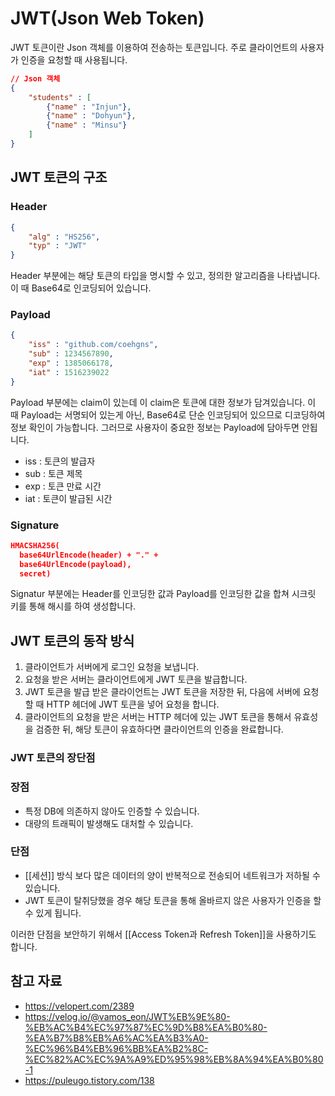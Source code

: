 # JWT(Json Web Token)
JWT 토큰이란 Json 객체를 이용하여 전송하는 토큰입니다.
주로 클라이언트의 사용자가 인증을 요청할 때 사용됩니다.


```Json
// Json 객체
{
	"students" : [
		{"name" : "Injun"},
		{"name" : "Dohyun"},
		{"name" : "Minsu"}
	]
}
```

## JWT 토큰의 구조
### Header
```Json
{
	"alg" : "HS256",
	"typ" : "JWT"
}
```
Header 부분에는 해당 토큰의 타입을 명시할 수 있고, 정의한 알고리즘을 나타냅니다.
이 때 Base64로 인코딩되어 있습니다.
### Payload
```Json
{
	"iss" : "github.com/coehgns",
	"sub" : 1234567890,
	"exp" : 1385066178,
	"iat" : 1516239022
}
```
Payload 부분에는 claim이 있는데 이 claim은 토큰에 대한 정보가 담겨있습니다.
이 때 Payload는 서명되어 있는게 아닌, Base64로 단순 인코딩되어 있으므로 디코딩하여 정보 확인이 가능합니다. 그러므로 사용자이 중요한 정보는 Payload에 담아두면 안됩니다.

- iss : 토큰의 발급자
- sub : 토큰 제목
- exp : 토큰 만료 시간
- iat : 토큰이 발급된 시간
### Signature
```Json
HMACSHA256(
  base64UrlEncode(header) + "." +
  base64UrlEncode(payload),
  secret)
```
 Signatur 부분에는 Header를 인코딩한 값과 Payload를 인코딩한 값을 합쳐 시크릿 키를 통해 해시를 하여 생성합니다.

## JWT 토큰의 동작 방식
1. 클라이언트가 서버에게 로그인 요청을 보냅니다.
2. 요청을 받은 서버는 클라이언트에게 JWT 토큰을 발급합니다.
3. JWT 토큰을 발급 받은 클라이언트는 JWT 토큰을 저장한 뒤, 다음에 서버에 요청할 때 HTTP 헤더에 JWT 토큰을 넣어 요청을 합니다.
4. 클라이언트의 요청을 받은 서버는 HTTP 헤더에 있는 JWT 토큰을 통해서 유효성을 검증한 뒤, 해당 토큰이 유효하다면 클라이언트의 인증을 완료합니다.

### JWT 토큰의 장단점
### 장점
- 특정 DB에 의존하지 않아도 인증할 수 있습니다.
- 대량의 트래픽이 발생해도 대처할 수 있습니다.
### 단점
- [[세션]] 방식 보다 많은 데이터의 양이 반복적으로 전송되어 네트워크가 저하될 수 있습니다.
- JWT 토큰이 탈취당했을 경우 해당 토큰을 통해 올바르지 않은 사용자가 인증을 할 수 있게 됩니다.

이러한 단점을 보안하기 위해서 [[Access Token과 Refresh Token]]을 사용하기도 합니다.

## 참고 자료
- https://velopert.com/2389
- https://velog.io/@vamos_eon/JWT%EB%9E%80-%EB%AC%B4%EC%97%87%EC%9D%B8%EA%B0%80-%EA%B7%B8%EB%A6%AC%EA%B3%A0-%EC%96%B4%EB%96%BB%EA%B2%8C-%EC%82%AC%EC%9A%A9%ED%95%98%EB%8A%94%EA%B0%80-1
- https://puleugo.tistory.com/138